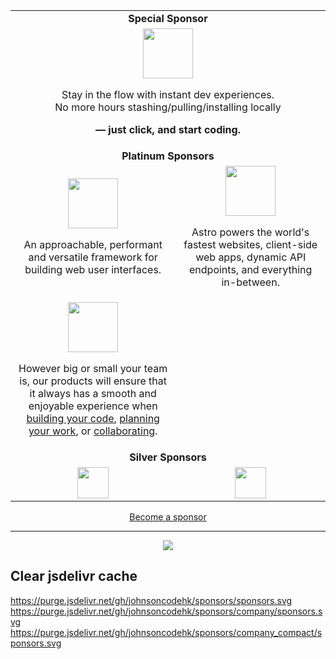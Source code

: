 <table>
  <tbody>
    <tr>
      <td align="center" valign="middle" colspan="2">
        <b>Special Sponsor</b>
      </td>
    </tr>
    <tr>
      <td align="center" valign="middle" colspan="2">
        <a href="https://stackblitz.com/">
          <img src="https://cdn.jsdelivr.net/gh/johnsoncodehk/sponsors/logos/StackBlitz.png" height="80" />
        </a>
        <p>Stay in the flow with instant dev experiences.<br>No more hours stashing/pulling/installing locally</p>
        <p><b> — just click, and start coding.</b></p>
      </td>
    </tr>
    <tr>
      <td align="center" valign="middle" colspan="2">
        <b>Platinum Sponsors</b>
      </td>
    </tr>
    <tr>
      <td align="center" valign="middle">
        <a href="https://vuejs.org/">
          <img src="https://cdn.jsdelivr.net/gh/johnsoncodehk/sponsors/logos/Vue.svg" height="80" />
        </a>
        <p>An approachable, performant and versatile framework for building web user interfaces.</p>
      </td>
      <td align="center" valign="middle">
        <a href="https://astro.build/">
          <img src="https://cdn.jsdelivr.net/gh/johnsoncodehk/sponsors/logos/Astro.svg" height="80" />
        </a>
        <p>Astro powers the world's fastest websites, client-side web apps, dynamic API endpoints, and everything in-between.</p>
      </td>
    </tr>
    <tr>
      <td align="center" valign="middle">
        <a href="[https://astro.build/](https://www.jetbrains.com/)">
          <img src="https://cdn.jsdelivr.net/gh/johnsoncodehk/sponsors/logos/JetBrains.svg" height="80" />
        </a>
        <p>However big or small your team is, our products will ensure that it always has a smooth and enjoyable experience when <br><a class="rs-link rs-link_mode_classic rs-link_theme_dark product-type-link" href="/products/#type=ci-cd"><span>building</span> your code</a>, <a class="rs-link rs-link_mode_classic rs-link_theme_dark product-type-link" href="/products/#type=pm"><span>planning</span> your work</a>, or <a class="rs-link rs-link_mode_classic rs-link_theme_dark product-type-link" href="/products/#type=code-review"><span>collaborating</span></a>.</p>
      </td>
      <td align="center" valign="middle">
      </td>
    </tr>
    <tr>
      <td align="center" valign="middle" colspan="2">
        <b>Silver Sponsors</b>
      </td>
    </tr>
    <tr>
      <td align="center" valign="middle">
        <a href="https://www.prefect.io/"><img src="https://cdn.jsdelivr.net/gh/johnsoncodehk/sponsors/logos/Prefect.svg" height="50" /></a>
      </td>
      <td align="center" valign="middle">
        <a href="https://www.techjobasia.com/"><img src="https://cdn.jsdelivr.net/gh/johnsoncodehk/sponsors/logos/TechJobAsia.png" height="50" /></a>
      </td>
    </tr>
  </tbody>
</table>

<p align="center">
	<a href="https://github.com/sponsors/johnsoncodehk">Become a sponsor</a>
</p>

---

<p align="center">
  <a href="https://cdn.jsdelivr.net/gh/johnsoncodehk/sponsors/sponsors.svg">
    <img src="https://cdn.jsdelivr.net/gh/johnsoncodehk/sponsors/sponsors.svg"/>
  </a>
</p>

## Clear jsdelivr cache

https://purge.jsdelivr.net/gh/johnsoncodehk/sponsors/sponsors.svg
https://purge.jsdelivr.net/gh/johnsoncodehk/sponsors/company/sponsors.svg
https://purge.jsdelivr.net/gh/johnsoncodehk/sponsors/company_compact/sponsors.svg
